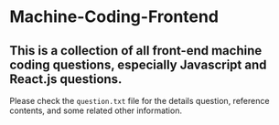 # Machine-Coding-Frontend

## This is a collection of all front-end machine coding questions, especially Javascript and React.js questions.

Please check the `question.txt` file for the details question, reference contents, and some related other information. 
